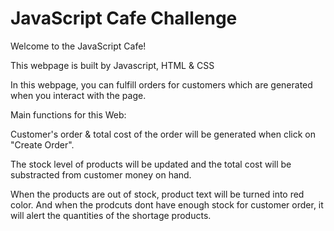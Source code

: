 # JavaScript Cafe Challenge
Welcome to the JavaScript Cafe!

This webpage is built by Javascript, HTML & CSS

In this webpage, you can fulfill orders for customers which are generated when you interact with the page.


Main functions for this Web: 

Customer's order & total cost of the order will be generated when click on "Create Order".

The stock level of products will be updated and the total cost will be substracted from customer money on hand.  

When the products are out of stock, product text will be turned into red color. And when the prodcuts dont have enough stock for customer order, it will alert the quantities of the shortage products. 